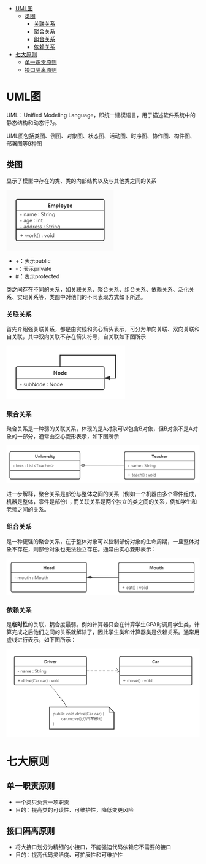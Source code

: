- [UML图](#uml图)
  - [类图](#类图)
    - [关联关系](#关联关系)
    - [聚合关系](#聚合关系)
    - [组合关系](#组合关系)
    - [依赖关系](#依赖关系)
- [七大原则](#七大原则)
  - [单一职责原则](#单一职责原则)
  - [接口隔离原则](#接口隔离原则)


# UML图
UML：Unified Modeling Language，即统一建模语言，用于描述软件系统中的静态结构和动态行为。

UML图包括类图、例图、对象图、状态图、活动图、时序图、协作图、构件图、部署图等9种图

## 类图
显示了模型中存在的类、类的内部结构以及与其他类之间的关系

![uml-class](./imgs/classDiagram.png)

- +：表示public
- -：表示private
- #：表示protected

类之间存在不同的关系，如关联关系、聚合关系、组合关系、依赖关系、泛化关系、实现关系等，类图中对他们的不同表现方式如下所述。

### 关联关系
首先介绍强关联关系，都是由实线和实心箭头表示，可分为单向关联、双向关联和自关联，其中双向关联不存在箭头符号，自关联如下图所示

![uml-association](./imgs/selfRele.png)

### 聚合关系
聚合关系是一种弱的关联关系，体现的是A对象可以包含B对象，但B对象不是A对象的一部分，通常由空心菱形表示，如下图所示

![weakRele](./imgs/weakRele.png)

进一步解释，聚合关系是部份与整体之间的关系（例如一个机器由多个零件组成，机器是整体，零件是部份）；而关联关系是两个独立的类之间的关系，例如学生和老师之间的关系。

### 组合关系
是一种更强的聚合关系，在于整体对象可以控制部份对象的生命周期，一旦整体对象不存在，则部份对象也无法独立存在。通常由实心菱形表示：

![zuhe](./imgs/zuhe.png)

### 依赖关系
是**临时性**的关联，耦合度最弱。例如计算器只会在计算学生GPA时调用学生类，计算完成之后他们之间的关系就解除了，因此学生类和计算器类是依赖关系。通常用虚线进行表示，如下图所示：

![yilai](imgs/yilai.png)


# 七大原则

## 单一职责原则

- 一个类只负责一项职责
- 目的：提高类的可读性、可维护性，降低变更风险

## 接口隔离原则

- 将大接口划分为精细的小接口，不能强迫代码依赖它不需要的接口
- 目的：提高代码灵活度、可扩展性和可维护性